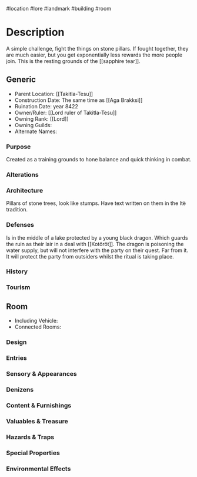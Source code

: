 #location #lore #landmark #building #room
# Description
A simple challenge, fight the things on stone pillars. If fought together, they are much easier, but you get exponentially less rewards the more people join.
This is the resting grounds of the [[sapphire tear]].
## Generic
- Parent Location: [[Takitla-Tesu]]
- Construction Date: The same time as [[Aga Brakksi]]
- Ruination Date: year 8422 
- Owner/Ruler: [[Lord ruler of Takitla-Tesu]]
- Owning Rank: [[Lord]]
- Owning Guilds:
- Alternate Names:

### Purpose
Created as a training grounds to hone balance and quick thinking in combat.
### Alterations

### Architecture
Pillars of stone trees, look like stumps. Have text written on them in the Itë tradition.
### Defenses
Is in the middle of a lake protected by a young black dragon. Which guards the ruin as their lair in a deal with [[Kotöröt]]. 
The dragon is poisoning the water supply, but will not interfere with the party on their quest. Far from it. It will protect the party from outsiders whilst the ritual is taking place.

### History

### Tourism

## Room
- Including Vehicle:
- Connected Rooms:

### Design

### Entries

### Sensory & Appearances

### Denizens

### Content & Furnishings

### Valuables & Treasure

### Hazards & Traps

### Special Properties

### Environmental Effects
